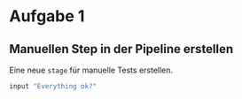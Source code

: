 # Aufgabe 1

## Manuellen Step in der Pipeline erstellen
Eine neue `stage` für manuelle Tests erstellen.
```groovy
input "Everything ok?"
```
